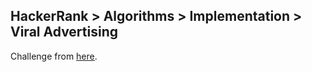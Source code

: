 ## HackerRank > Algorithms > Implementation > Viral Advertising

Challenge from [here](https://www.hackerrank.com/challenges/strange-advertising).
